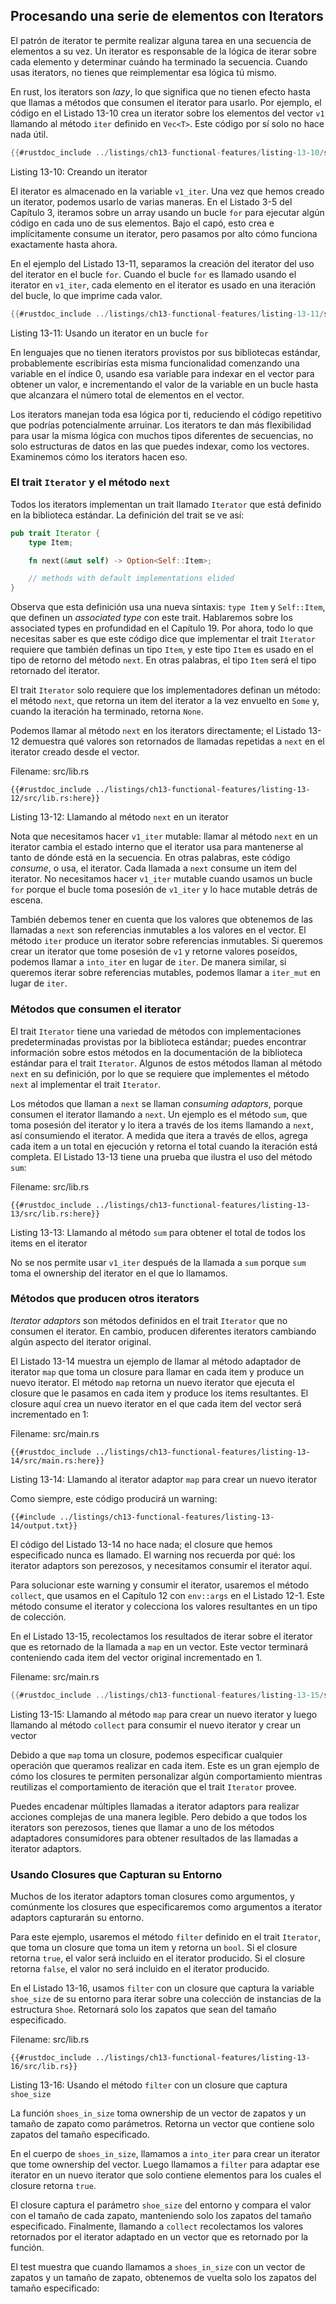 ## Procesando una serie de elementos con Iterators

El patrón de iterator te permite realizar alguna tarea en una secuencia de
elementos a su vez. Un iterator es responsable de la lógica de iterar sobre
cada elemento y determinar cuándo ha terminado la secuencia. Cuando usas
iterators, no tienes que reimplementar esa lógica tú mismo.

En rust, los iterators son *lazy*, lo que significa que no tienen efecto hasta
que llamas a métodos que consumen el iterator para usarlo. Por ejemplo, el
código en el Listado 13-10 crea un iterator sobre los elementos del vector `v1`
llamando al método `iter` definido en `Vec<T>`. Este código por sí solo no hace
nada útil.

```rust
{{#rustdoc_include ../listings/ch13-functional-features/listing-13-10/src/main.rs:here}}
```

<span class="caption">Listing 13-10: Creando un iterator</span>

El iterator es almacenado en la variable `v1_iter`. Una vez que hemos creado un
iterator, podemos usarlo de varias maneras. En el Listado 3-5 del Capítulo 3,
iteramos sobre un array usando un bucle `for` para ejecutar algún código en cada
uno de sus elementos. Bajo el capó, esto crea e implícitamente consume un
iterator, pero pasamos por alto cómo funciona exactamente hasta ahora.

En el ejemplo del Listado 13-11, separamos la creación del iterator del uso del
iterator en el bucle `for`. Cuando el bucle `for` es llamado usando el iterator
en `v1_iter`, cada elemento en el iterator es usado en una iteración del bucle,
lo que imprime cada valor.

```rust
{{#rustdoc_include ../listings/ch13-functional-features/listing-13-11/src/main.rs:here}}
```

<span class="caption">Listing 13-11: Usando un iterator en un bucle `for`</span>

En lenguajes que no tienen iterators provistos por sus bibliotecas estándar,
probablemente escribirías esta misma funcionalidad comenzando una variable en
el índice 0, usando esa variable para indexar en el vector para obtener un
valor, e incrementando el valor de la variable en un bucle hasta que alcanzara
el número total de elementos en el vector.

Los iterators manejan toda esa lógica por ti, reduciendo el código repetitivo
que podrías potencialmente arruinar. Los iterators te dan más flexibilidad para
usar la misma lógica con muchos tipos diferentes de secuencias, no solo
estructuras de datos en las que puedes indexar, como los vectores. Examinemos
cómo los iterators hacen eso.

### El trait `Iterator` y el método `next`

Todos los iterators implementan un trait llamado `Iterator` que está definido
en la biblioteca estándar. La definición del trait se ve así:

```rust
pub trait Iterator {
    type Item;

    fn next(&mut self) -> Option<Self::Item>;

    // methods with default implementations elided
}
```

Observa que esta definición usa una nueva sintaxis: `type Item` y
`Self::Item`, que definen un *associated type* con este trait. Hablaremos sobre
los associated types en profundidad en el Capítulo 19. Por ahora, todo lo que
necesitas saber es que este código dice que implementar el trait `Iterator`
requiere que también definas un tipo `Item`, y este tipo `Item` es usado en el
tipo de retorno del método `next`. En otras palabras, el tipo `Item` será el
tipo retornado del iterator.

El trait `Iterator` solo requiere que los implementadores definan un método:
el método `next`, que retorna un item del iterator a la vez envuelto en `Some`
y, cuando la iteración ha terminado, retorna `None`.

Podemos llamar al método `next` en los iterators directamente; el Listado 13-12
demuestra qué valores son retornados de llamadas repetidas a `next` en el
iterator creado desde el vector.

<span class="filename">Filename: src/lib.rs</span>

```rust,noplayground
{{#rustdoc_include ../listings/ch13-functional-features/listing-13-12/src/lib.rs:here}}
```

<span class="caption">Listing 13-12: Llamando al método `next` en un
iterator</span>

Nota que necesitamos hacer `v1_iter` mutable: llamar al método `next` en un
iterator cambia el estado interno que el iterator usa para mantenerse al tanto
de dónde está en la secuencia. En otras palabras, este código *consume*, o usa,
el iterator. Cada llamada a `next` consume un item del iterator. No necesitamos
hacer `v1_iter` mutable cuando usamos un bucle `for` porque el bucle toma
posesión de `v1_iter` y lo hace mutable detrás de escena.

También debemos tener en cuenta que los valores que obtenemos de las llamadas a
`next` son referencias inmutables a los valores en el vector. El método `iter`
produce un iterator sobre referencias inmutables. Si queremos crear un iterator
que tome posesión de `v1` y retorne valores poseídos, podemos llamar a
`into_iter` en lugar de `iter`. De manera similar, si queremos iterar sobre
referencias mutables, podemos llamar a `iter_mut` en lugar de `iter`.

### Métodos que consumen el iterator

El trait `Iterator` tiene una variedad de métodos con implementaciones
predeterminadas provistas por la biblioteca estándar; puedes encontrar
información sobre estos métodos en la documentación de la biblioteca estándar
para el trait `Iterator`. Algunos de estos métodos llaman al método `next` en su
definición, por lo que se requiere que implementes el método `next` al
implementar el trait `Iterator`.

Los métodos que llaman a `next` se llaman *consuming adaptors*, porque
consumen el iterator llamando a `next`. Un ejemplo es el método `sum`, que
toma posesión del iterator y lo itera a través de los items llamando a `next`,
así consumiendo el iterator. A medida que itera a través de ellos, agrega cada
item a un total en ejecución y retorna el total cuando la iteración está
completa. El Listado 13-13 tiene una prueba que ilustra el uso del método `sum`:

<span class="filename">Filename: src/lib.rs</span>

```rust,noplayground
{{#rustdoc_include ../listings/ch13-functional-features/listing-13-13/src/lib.rs:here}}
```

<span class="caption">Listing 13-13: Llamando al método `sum` para obtener el 
total de todos los items en el iterator</span>

No se nos permite usar `v1_iter` después de la llamada a `sum` porque `sum`
toma el ownership del iterator en el que lo llamamos.

### Métodos que producen otros iterators

*Iterator adaptors* son métodos definidos en el trait `Iterator` que no
consumen el iterator. En cambio, producen diferentes iterators cambiando algún
aspecto del iterator original.

El Listado 13-14 muestra un ejemplo de llamar al método adaptador de iterator
`map` que toma un closure para llamar en cada item y produce un nuevo iterator.
El método `map` retorna un nuevo iterator que ejecuta el closure que le
pasamos en cada item y produce los items resultantes. El closure aquí crea un
nuevo iterator en el que cada item del vector será incrementado en 1:

<span class="filename">Filename: src/main.rs</span>

```rust,not_desired_behavior
{{#rustdoc_include ../listings/ch13-functional-features/listing-13-14/src/main.rs:here}}
```

<span class="caption">Listing 13-14: Llamando al iterator adaptor `map` para
crear un nuevo iterator</span>

Como siempre, este código producirá un warning:

```console
{{#include ../listings/ch13-functional-features/listing-13-14/output.txt}}
```

El código del Listado 13-14 no hace nada; el closure que hemos especificado
nunca es llamado. El warning nos recuerda por qué: los iterator adaptors son
perezosos, y necesitamos consumir el iterator aquí.

Para solucionar este warning y consumir el iterator, usaremos el método
`collect`, que usamos en el Capítulo 12 con `env::args` en el Listado 12-1. Este
método consume el iterator y colecciona los valores resultantes en un tipo de
colección.

En el Listado 13-15, recolectamos los resultados de iterar sobre el iterator
que es retornado de la llamada a `map` en un vector. Este vector terminará
conteniendo cada item del vector original incrementado en 1.

<span class="filename">Filename: src/main.rs</span>

```rust
{{#rustdoc_include ../listings/ch13-functional-features/listing-13-15/src/main.rs:here}}
```

<span class="caption">Listing 13-15: Llamando al método `map` para crear un 
nuevo iterator y luego llamando al método `collect` para consumir el nuevo 
iterator y crear un vector</span>

Debido a que `map` toma un closure, podemos especificar cualquier operación que
queramos realizar en cada item. Este es un gran ejemplo de cómo los closures te
permiten personalizar algún comportamiento mientras reutilizas el comportamiento
de iteración que el trait `Iterator` provee.

Puedes encadenar múltiples llamadas a iterator adaptors para realizar acciones
complejas de una manera legible. Pero debido a que todos los iterators son
perezosos, tienes que llamar a uno de los métodos adaptadores consumidores para
obtener resultados de las llamadas a iterator adaptors.

### Usando Closures que Capturan su Entorno

Muchos de los iterator adaptors toman closures como argumentos, y comúnmente los
closures que especificaremos como argumentos a iterator adaptors capturarán su
entorno.

Para este ejemplo, usaremos el método `filter` definido en el trait `Iterator`,
que toma un closure que toma un item y retorna un `bool`. Si el closure retorna
`true`, el valor será incluido en el iterator producido. Si el closure retorna
`false`, el valor no será incluido en el iterator producido.

En el Listado 13-16, usamos `filter` con un closure que captura la variable
`shoe_size` de su entorno para iterar sobre una colección de instancias de la
estructura `Shoe`. Retornará solo los zapatos que sean del tamaño especificado.

<span class="filename">Filename: src/lib.rs</span>

```rust,noplayground
{{#rustdoc_include ../listings/ch13-functional-features/listing-13-16/src/lib.rs}}
```

<span class="caption">Listing 13-16: Usando el método `filter` con un closure
que captura `shoe_size`</span>

La función `shoes_in_size` toma ownership de un vector de zapatos y un tamaño de
zapato como parámetros. Retorna un vector que contiene solo zapatos del tamaño
especificado.

En el cuerpo de `shoes_in_size`, llamamos a `into_iter` para crear un iterator
que tome ownership del vector. Luego llamamos a `filter` para adaptar ese
iterator en un nuevo iterator que solo contiene elementos para los cuales el
closure retorna `true`.

El closure captura el parámetro `shoe_size` del entorno y compara el valor con
el tamaño de cada zapato, manteniendo solo los zapatos del tamaño especificado.
Finalmente, llamando a `collect` recolectamos los valores retornados por el
iterator adaptado en un vector que es retornado por la función.

El test muestra que cuando llamamos a `shoes_in_size` con un vector de zapatos
y un tamaño de zapato, obtenemos de vuelta solo los zapatos del tamaño
especificado:
